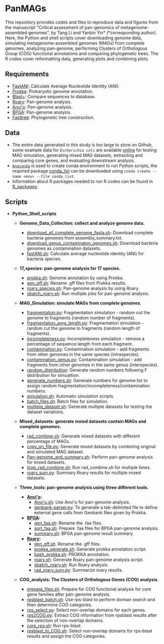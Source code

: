# PanMAGs
This repository provides codes and files to reproduce data and figures from the manuscript "Critical assessment of pan-genomics of metagenome-assembled genomes", by Tang Li and Yanbin Yin* (*corresponding author). Here, the Python and shell scripts cover downloading genome data, simulating metagenome-assembled genomes (MAGs) from complete genomes, analyzing pan-genome, performing Clusters of Orthologous Group (COG) functional annotations and comparing phylogenetic trees. The R codes cover reformatting data, generating plots and combining plots. <br> 

## Requirements
* [FastANI](https://github.com/ParBLiSS/FastANI): Calculate Average Nucleotide Identity (ANI).
* [Prokka](https://github.com/tseemann/prokka): Prokaryotic genome annotation.
* [Blast+](https://github.com/ncbi/blast_plus_docs): Compare sequences to database.
* [Roary](https://github.com/sanger-pathogens/Roary): Pan-genome analysis.
* [Anvi'o](https://github.com/merenlab/anvio): Pan-genome analysis.
* [BPGA](https://github.com/jbadavis/bpga): Pan-genome analysis.
* [Fasttree](http://www.microbesonline.org/fasttree/): Phylogenetic tree construction.

## Data
* The entire data generated in this study is too large to store on Github, some example data for _`Escherichia coli`_ are available [online](https://bcb.unl.edu/PanMAGs/) for testing MAG simulation, generating mixed MAG datasets, extracting and comparing core genes, and evaluating downstream analysis.
* [`Anaconda`](https://www.anaconda.com/) is used to create conda environment to run Python scripts, the required package [conda_list](https://github.com/tli14/PanMAGs/blob/main/conda_list) can be downloaded using ```conda create --name <env> --file conda_list```.
* Information about R packages needed to run R codes can be found in [R_packages](https://github.com/tli14/PanMAGs/blob/main/R_packages).

## Scripts
* **Python_Shell_scripts**
  - **Genome_Data_Collection: collect and analyze genome data.**
    - [download_all_complete_genome_fasta.sh](https://github.com/tli14/PanMAGs/blob/main/Python_Shell_scripts/1.Genome_Data_Collection/download_all_complete_genome_fasta.sh): Download complete bacteria genomes from assembly_summary.txt.
    - [download_genus_contaminaton_genomes.sh](https://github.com/tli14/PanMAGs/blob/main/Python_Shell_scripts/1.Genome_Data_Collection/download_genus_contaminaton_genomes.sh): Download bacteria genomes as contamination datasets.
    - [fastANI.sh](https://github.com/tli14/PanMAGs/blob/main/Python_Shell_scripts/1.Genome_Data_Collection/fastANI.sh): Calculate average nucleotide identity (ANI) for bacteria species.<br> 

  - **17_species: pan-genome analysis for 17 species.**
    - [prokka.sh](https://github.com/tli14/PanMAGs/blob/main/Python_Shell_scripts/2.17_species/prokka.sh): Genome annotation by using Prokka.
    - [gen_gff.sh](https://github.com/tli14/PanMAGs/blob/main/Python_Shell_scripts/2.17_species/gen_gff.sh): Rename .gff files from Prokka results.
    - [roary_species.sh](https://github.com/tli14/PanMAGs/blob/main/Python_Shell_scripts/2.17_species/roary_species.sh): Pan-genome analysis by using Roary.
    - [sbatch_roary.sh](https://github.com/tli14/PanMAGs/blob/main/Python_Shell_scripts/2.17_species/sbatch_roary.sh): Run multiple jobs for pan-genome analysis.<br> 

  - **MAG_Simulation: simulate MAGs from complete genomes.**
    - [fragmentation.py](https://github.com/tli14/PanMAGs/blob/main/Python_Shell_scripts/3.MAG_Simulation/fragmentation.py): Fragmentation simulation - random cut the genome to fragments (random number of fragments).
    - [fragmentation_avrg_length.py](https://github.com/tli14/PanMAGs/blob/main/Python_Shell_scripts/3.MAG_Simulation/fragmentation_avrg_length.py): Fragmentation simulation - random cut the genome to fragments (random length of fragments).
    - [incompleteness.py](https://github.com/tli14/PanMAGs/blob/main/Python_Shell_scripts/3.MAG_Simulation/incompleteness.py): Incompleteness simulation - remove a percentage of sequence length from each fragment.
    - [contamination.py](https://github.com/tli14/PanMAGs/blob/main/Python_Shell_scripts/3.MAG_Simulation/contamination.py): Contamination simulation - add fragments from other genomes in the same species (intraspecies).
    - [contamination_genus.py](https://github.com/tli14/PanMAGs/blob/main/Python_Shell_scripts/3.MAG_Simulation/contamination_genus.py): Contamination simulation - add fragments from other genomes in the same genus (interspecies).
    - [random_distribution](https://github.com/tli14/PanMAGs/tree/main/Python_Shell_scripts/3.MAG_Simulation/random_distribution): Generate random numbers following F distribution for simualtion. 
    - [generate_numbers.sh](https://github.com/tli14/PanMAGs/blob/main/Python_Shell_scripts/3.MAG_Simulation/generate_numbers.sh): Generate numbers for genome list to assign random fragmentation/incompleteness/contamination numbers.
    - [simulation.sh](https://github.com/tli14/PanMAGs/blob/main/Python_Shell_scripts/3.MAG_Simulation/simulation.sh): Automatic simulation scripts.
    - [batch_files.sh](https://github.com/tli14/PanMAGs/blob/main/Python_Shell_scripts/3.MAG_Simulation/batch_files.sh): Batch files for simulation.
    - [multiple_dataset.sh](https://github.com/tli14/PanMAGs/blob/main/Python_Shell_scripts/3.MAG_Simulation/multiple_dataset.sh): Generate multiple datasets for testing the dataset variations.<br> 

  - **Mixed_datasets: generate mxied datasets contain MAGs and complete genomes.**
    - [rad_combine.sh](https://github.com/tli14/PanMAGs/blob/main/Python_Shell_scripts/4.Mixed_datasets/rad_combine.sh): Generate mixed datasets with different percentage of MAGs.
    - [copy_ori_file.py](https://github.com/tli14/PanMAGs/blob/main/Python_Shell_scripts/4.Mixed_datasets/copy_ori_file.py): Generate mixed datasets by combining original and simulated MAG dataset.
    - [Pan-genome_and_summary.sh](https://github.com/tli14/PanMAGs/blob/main/Python_Shell_scripts/4.Mixed_datasets/Pan-genome_and_summary.sh): Perform pan-genome analysis for mixed datasets.
    - [loop_rad_combine.sh](https://github.com/tli14/PanMAGs/blob/main/Python_Shell_scripts/4.Mixed_datasets/loop_rad_combine.sh): Run rad_combine.sh for multiple times.
    - [roary_sum.py](https://github.com/tli14/PanMAGs/blob/main/Python_Shell_scripts/4.Mixed_datasets/roary_sum.py): Summary Roary results for multiple mixed datasets.<br> 

  - **Three_tools: pan-genome analysis using three different tools.**
    - **[Anvi'o](https://github.com/tli14/PanMAGs/tree/main/Python_Shell_scripts/5.Three_tools/Anvi'o):**
      - [Anvi'o.sh](https://github.com/tli14/PanMAGs/blob/main/Python_Shell_scripts/5.Three_tools/Anvi'o/Anvi'o.sh): Use Anvi'o for pan-genome analysis.
      - [genbank-parser.py](https://github.com/tli14/PanMAGs/blob/main/Python_Shell_scripts/5.Three_tools/Anvi'o/genbank-parser.py): To generate a tab-delimited file to define external gene calls from Genbank files given by Prokka.
    - **[BPGA](https://github.com/tli14/PanMAGs/tree/main/Python_Shell_scripts/5.Three_tools/BPGA):**
      - [gen_faa.sh](https://github.com/tli14/PanMAGs/blob/main/Python_Shell_scripts/5.Three_tools/BPGA/gen_faa.sh): Rename the .faa files.
      - [sort_faa.sh](https://github.com/tli14/PanMAGs/blob/main/Python_Shell_scripts/5.Three_tools/BPGA/sort_faa.sh): Prepare .faa files for BPGA pan-genome analysis.
      - [summary.sh](https://github.com/tli14/PanMAGs/blob/main/Python_Shell_scripts/5.Three_tools/BPGA/summary.sh): BPGA pan-genome result summary.
    - **[Roary](https://github.com/tli14/PanMAGs/tree/main/Python_Shell_scripts/5.Three_tools/Roary):**
      - [gen_gff.sh](https://github.com/tli14/PanMAGs/blob/main/Python_Shell_scripts/5.Three_tools/Roary/gen_gff.sh): Rename the .gff files.
      - [prokka_generate.sh](https://github.com/tli14/PanMAGs/blob/main/Python_Shell_scripts/5.Three_tools/Roary/prokka_generate.sh): Generate prokka annotation script.
      - [bash_prokka.sh](https://github.com/tli14/PanMAGs/blob/main/Python_Shell_scripts/5.Three_tools/Roary/bash_prokka.sh): PROKKA annotation.
      - [roary.sh](https://github.com/tli14/PanMAGs/blob/main/Python_Shell_scripts/5.Three_tools/Roary/roary.sh): Generate Roary pan-genome analysis script.
      - [sbatch_roary.sh](https://github.com/tli14/PanMAGs/blob/main/Python_Shell_scripts/5.Three_tools/Roary/sbatch_roary.sh): Run Roary analysis.
      - [rad_roary_sum.py](https://github.com/tli14/PanMAGs/blob/main/Python_Shell_scripts/5.Three_tools/Roary/rad_roary_sum.py): Summarize roary results.<br>

  - **COG_analysis: The Clusters of Orthologous Genes (COG) analysis.**
    - [prepare_files.sh](https://github.com/tli14/PanMAGs/blob/main/Python_Shell_scripts/6.COG_analysis/prepare_files.sh): Prepare for COG functional analysis for core gene families after pan-genome analysis.
    - [rpsblast_batch.sh](https://github.com/tli14/PanMAGs/blob/main/Python_Shell_scripts/6.COG_analysis/rpsblast_batch.sh): Use rps-blast to perform domian search and then determine COG categories.
    - [rps_select.py](https://github.com/tli14/PanMAGs/blob/main/Python_Shell_scripts/6.COG_analysis/rps_select.py): Select non-overlap domains for each genes.
    - [rps2COG.py](https://github.com/tli14/PanMAGs/blob/main/Python_Shell_scripts/6.COG_analysis/rps2COG.py): Extract COG information from rpsblast results after the selection of non-overlap domains.
    - [core_rps.sh](https://github.com/tli14/PanMAGs/blob/main/Python_Shell_scripts/6.COG_analysis/core_rps.sh): Run rps-blast.
    - [rpsblast_to_COG.sh](https://github.com/tli14/PanMAGs/blob/main/Python_Shell_scripts/6.COG_analysis/rpsblast_to_COG.sh): Select non-overlap domains for rps-blast results and assign the COG categories.<br>


